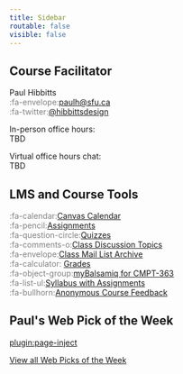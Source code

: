 ```yaml
---
title: Sidebar
routable: false
visible: false
---
```


## Course Facilitator
Paul Hibbitts  
<span style="color:grey">:fa-envelope:</span><a href="mailto:&#112;&#97;&#117;&#108;&#104;&#64;&#115;&#102;&#117;&#46;&#99;&#97;">&#112;&#97;&#117;&#108;&#104;&#64;&#115;&#102;&#117;&#46;&#99;&#97;
</a>   
<span style="color:grey">:fa-twitter:</span>[@hibbittsdesign](https://twitter.com/hibbittsdesign)  

In-person office hours:  
TBD

Virtual office hours chat:  
TBD

## LMS and Course Tools
<span style="color:grey">:fa-calendar:</span>[Canvas Calendar](https://canvas.sfu.ca/calendar#view_name=month&view_start=2019-01-18)  
<span style="color:grey">:fa-pencil:</span>[Assignments](https://canvas.sfu.ca/courses/44038/assignments)  
<span style="color:grey">:fa-question-circle:</span>[Quizzes](https://canvas.sfu.ca/courses/44038/quizzes)  
<span style="color:grey">:fa-comments-o:</span>[Class Discussion Topics](https://canvas.sfu.ca/courses/44038/discussion_topics)   
<span style="color:grey">:fa-envelope:</span>[Class Mail List Archive](http://www.cs.sfu.ca/CourseCentral/Hypermail/cmpt-363/)   
<span style="color:grey">:fa-calculator:</span> [Grades](https://canvas.sfu.ca/courses/44038/gradebook)  
<span style="color:grey">:fa-object-group:</span>[myBalsamiq for CMPT-363](https://cmpt-363.mybalsamiq.com/)  
<span style="color:grey">:fa-list-ul:</span>[Syllabus with Assignments](https://canvas.sfu.ca/courses/44038/assignments/syllabus)  
<span style="color:grey">:fa-bullhorn:</span>[Anonymous Course Feedback](https://oet.sandcats.io/shared/a04-FluD9JOX-jTDqgsLPd8fu3JFiN4-u1YKZ5pp6U4)  

## Paul's Web Pick of the Week
[plugin:page-inject](/192/all-web-picks-of-the-week/latest)

[View all Web Picks of the Week](/192/all-web-picks-of-the-week)
